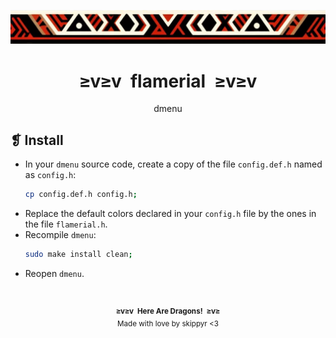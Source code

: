 <p align="center">
  <img alt="" src="../../imgs/ornament.webp" />
</p>
<h1 align="center">≥v≥v&ensp;flamerial&ensp;≥v≥v</h1>
<p align="center">dmenu</p>
<h2>❡ Install</h2>
<ul>
<li>In your <code>dmenu</code> source code, create a copy of the file <code>config.def.h</code> named as <code>config.h</code>:</li>

```sh
cp config.def.h config.h;
```

<li>Replace the default colors declared in your <code>config.h</code> file by the ones in the file <code>flamerial.h</code>.</li>
<li>Recompile <code>dmenu</code>:</li>

```sh
sudo make install clean;
```

<li>Reopen <code>dmenu</code>.</li>
</ul>
&ensp;
<p align="center"><sup><strong>≥v≥v&ensp;Here Are Dragons!&ensp;≥v≥</strong><br />Made with love by skippyr <3</sup></p>